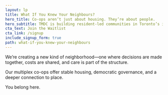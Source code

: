 ```yaml
---
layout: lp
title: What If You Knew Your Neighbours?
hero_title: Co-ops aren’t just about housing. They’re about people.
hero_subtitle: TMDC is building resident-led communities in Toronto’s inner suburbs.
cta_text: Join the Waitlist
cta_link: /signup
include_signup_form: true
path: what-if-you-knew-your-neighbours
---
```


We’re creating a new kind of neighborhood—one where decisions are made together, costs are shared, and care is part of the structure.

Our multiplex co-ops offer stable housing, democratic governance, and a deeper connection to place.

You belong here.
